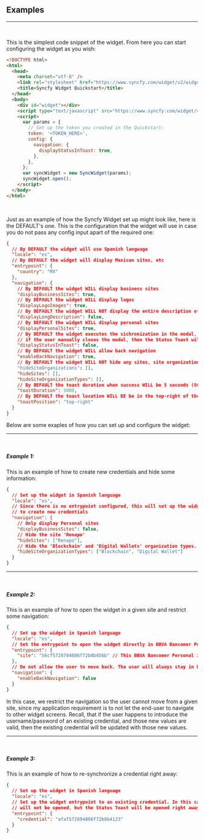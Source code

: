 ## Examples

---
<br />

This is the simplest code snippet of the widget. From here you can start configuring the widget as you wish:

```html
<!DOCTYPE html>
<html>
  <head>
    <meta charset="utf-8" />
    <link rel="stylesheet" href="https://www.syncfy.com/widget/v2/widget.css" />
    <title>Syncfy Widget Quickstart</title>
  </head>
  <body>
    <div id="widget"></div>
    <script type="text/javascript" src="https://www.syncfy.com/widget/v2/widget.js"></script>
    <script>
      var params = {
        // Set up the token you created in the Quickstart:
        token: '<TOKEN_HERE>',
        config: {
          navigation: {
            displayStatusInToast: true,
          },
        },
      };
      var syncWidget = new SyncWidget(params);
      syncWidget.open();
    </script>
  </body>
</html>
```

<br />

Just as an example of how the Syncfy Widget set up might look like, here is the DEFAULT's one. This is the configuration that the widget will use in case you do not pass any config input apart of the required one:

```json
{
  // By DEFAULT the widget will use Spanish language
  "locale": "es",
  // By DEFAULT the widget will display Mexican sites, etc
  "entrypoint": {
    "country": "MX"
  },
  "navigation": {
    // By DEFAULT the widget WILL display business sites
    "displayBusinessSites": true,
    // By DEFAULT the widget WILL display logos
    "displayLogoImages": true,
    // By DEFAULT the widget WILL NOT display the entire description of errors (if they happen)
    "displayLongDescription": false,
    // By DEFAULT the widget WILL display personal sites
    "displayPersonalSites": true,
    // By DEFAULT the widget executes the sichronization in the modal, only
    // if the user manually closes the modal, then the Status Toast will be displayed
    "displayStatusInToast": false,
    // By DEFAULT the widget WILL allow back navigation
    "enableBackNavigation": true,
    // By DEFAULT the widget WILL NOT hide any sites, site organizations, etc:
    "hideSiteOrganizations": [],
    "hideSites": [],
    "hideSiteOrganizationTypes": [],
    // By DEFAULT the toast duration when success WILL be 5 seconds (5000 ms)
    "toastDuration": 5000,
    // By DEFAULT the toast location WILL BE be in the top-right of the screen
    "toastPosition": "top-right"
  }
}
```

Below are some exaples of how you can set up and configure the widget:

---

<br />

##### Example 1:

This is an example of how to create new credentials and hide some information:

```json
{
  // Set up the widget in Spanish language
  "locale": "es",
  // Since there is no entrypoint configured, this will set up the widget
  // to create new credentials
  "navigation": {
    // Only display Personal sites
    "displayBusinessSites": false,
    // Hide the site 'Renapo'
    "hideSites": ["Renapo"],
    // Hide the 'Blockchain' and 'Digital Wallets' organization types.
    "hideSiteOrganizationTypes": ["Blockchain", "Digital Wallet"]
  }
}
```

---

<br />

##### Example 2:

This is an example of how to open the widget in a given site and restrict some navigation:

```json
{
  // Set up the widget in Spanish language
  "locale": "es",
  // Set the entrypoint to open the widget directly in BBVA Bancomer Personal
  "entrypoint": {
    "site": "56cf5728784806f72b8b456b" // This BBVA Bancomer Personal id_site
  },
  // Do not allow the user to move back. The user will always stay in Bancomer Personal
  "navigation": {
    "enableBackNavigation": false
  }
}
```

In this case, we restrict the navigation so the user cannot move from a given site, since my application requirement is to not let the end-user to navigate to other widget screens. Recall, that if the user happens to introduce the username/password of an existing credential, and those new values are valid, then the existing credential will be updated with those new values.

---

<br />

##### Example 3:

This is an example of how to re-synchronize a credential right away:

```json
{
  // Set up the widget in Spanish language
  "locale": "es",
  // Set up the widget entrypoint to an existing credential. In this case, the modal
  // will not be opened, but the Status Toast will be opened right away.
  "entrypoint": {
    "credential": "afaf572894806f72b8b4123"
  }
}
```
